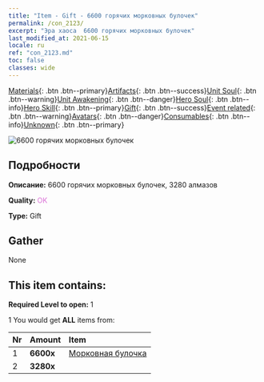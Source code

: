 ```yaml
---
title: "Item - Gift - 6600 горячих морковных булочек"
permalink: /con_2123/
excerpt: "Эра хаоса  6600 горячих морковных булочек"
last_modified_at: 2021-06-15
locale: ru
ref: "con_2123.md"
toc: false
classes: wide
---
```

 [Materials](/ItemsRU/){: .btn .btn--primary}[Artifacts](/ItemsRU/Artifacts/){: .btn .btn--success}[Unit Soul](/ItemsRU/UnitSoul/){: .btn .btn--warning}[Unit Awakening](/ItemsRU/UnitAwakening/){: .btn .btn--danger}[Hero Soul](/ItemsRU/HeroSoul/){: .btn .btn--info}[Hero Skill](/ItemsRU/HeroSkill/){: .btn .btn--primary}[Gift](/ItemsRU/Gift/){: .btn .btn--success}[Event related](/ItemsRU/Events/){: .btn .btn--warning}[Avatars](/ItemsRU/Avatars/){: .btn .btn--danger}[Consumables](/ItemsRU/Consumables/){: .btn .btn--info}[Unknown](/ItemsRU/Unknown/){: .btn .btn--primary}

 ![6600 горячих морковных булочек](/images/t/i_907590.png)

## Подробности
 **Описание:** 6600 горячих морковных булочек, 3280 алмазов

 **Quality:** <span style="color: #DA70D6">OK</span>

 **Type:** Gift

## Gather

  None

## This item contains:

 **Required Level to open:** 1

 1 You would get **ALL** items  from:

  | Nr | Amount |     Item    |
  |:---|:-------|:------------|
  | 1 |  **6600x** | [Морковная булочка](/ItemsRU/con_2119/) |  | 
  | 2 |  **3280x** | <i class="fas fa-gem"/> |  | 
